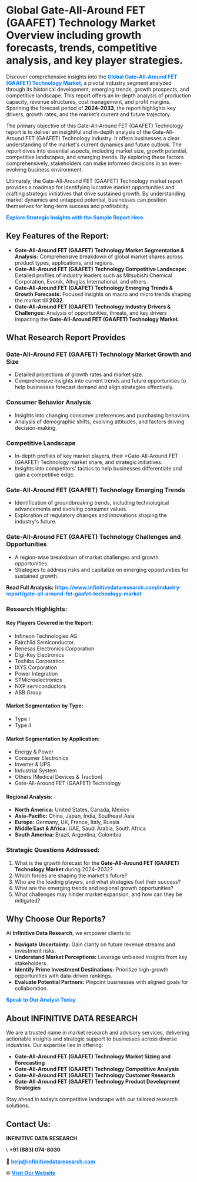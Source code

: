 <h1>Global Gate-All-Around FET (GAAFET) Technology Market Overview including growth forecasts, trends, competitive analysis, and key player strategies.</h1>
<p>
Discover comprehensive insights into the 
<a href="https://www.infinitivedataresearch.com/industry-report/gate-all-around-fet-gaafet-technology-market" rel="dofollow" style="color: #007BFF; text-decoration: none;"><strong>Global Gate-All-Around FET (GAAFET) Technology Market</strong></a>, a pivotal industry segment analyzed through its historical development, emerging trends, growth prospects, and competitive landscape. This report offers an in-depth analysis of production capacity, revenue structures, cost management, and profit margins. Spanning the forecast period of <strong>2024–2033</strong>, the report highlights key drivers, growth rates, and the market’s current and future trajectory.
</p>
<p>
The primary objective of this Gate-All-Around FET (GAAFET) Technology report is to deliver an insightful and in-depth analysis of the Gate-All-Around FET (GAAFET) Technology industry. It offers businesses a clear understanding of the market's current dynamics and future outlook. The report dives into essential aspects, including market size, growth potential, competitive landscapes, and emerging trends. By exploring these factors comprehensively, stakeholders can make informed decisions in an ever-evolving business environment.
</p>
<p>
Ultimately, the Gate-All-Around FET (GAAFET) Technology market report provides a roadmap for identifying lucrative market opportunities and crafting strategic initiatives that drive sustained growth. By understanding market dynamics and untapped potential, businesses can position themselves for long-term success and profitability.
</p>
<p>
<a href="https://www.infinitivedataresearch.com/request-sample/reportId=103732" style="color: #007BFF; text-decoration: none;"><strong>Explore Strategic Insights with the Sample Report Here</strong></a>
</p>

<h2>Key Features of the Report:</h2>
<ul>
<li><strong>Gate-All-Around FET (GAAFET) Technology Market Segmentation & Analysis:</strong> Comprehensive breakdown of global market shares across product types, applications, and regions.</li>
<li><strong>Gate-All-Around FET (GAAFET) Technology Competitive Landscape:</strong> Detailed profiles of industry leaders such as Mitsubishi Chemical Corporation, Evonik, Altuglas International, and others.</li>
<li><strong>Gate-All-Around FET (GAAFET) Technology Emerging Trends & Growth Forecasts:</strong> Focused insights on macro and micro trends shaping the market till <strong>2032</strong>.</li>
<li><strong>Gate-All-Around FET (GAAFET) Technology Industry Drivers & Challenges:</strong> Analysis of opportunities, threats, and key drivers impacting the <strong>Gate-All-Around FET (GAAFET) Technology Market</strong>.</li>
</ul>

<h2>What Research Report Provides</h2>
<h3>Gate-All-Around FET (GAAFET) Technology Market Growth and Size</h3>
<ul>
<li>Detailed projections of growth rates and market size.</li>
<li>Comprehensive insights into current trends and future opportunities to help businesses forecast demand and align strategies effectively.</li>
</ul>

<h3>Consumer Behavior Analysis</h3>
<ul>
<li>Insights into changing consumer preferences and purchasing behaviors.</li>
<li>Analysis of demographic shifts, evolving attitudes, and factors driving decision-making.</li>
</ul>

<h3>Competitive Landscape</h3>
<ul>
<li>In-depth profiles of key market players, their >Gate-All-Around FET (GAAFET) Technology market share, and strategic initiatives.</li>
<li>Insights into competitors' tactics to help businesses differentiate and gain a competitive edge.</li>
</ul>

<h3>Gate-All-Around FET (GAAFET) Technology Emerging Trends</h3>
<ul>
<li>Identification of groundbreaking trends, including technological advancements and evolving consumer values.</li>
<li>Exploration of regulatory changes and innovations shaping the industry's future.</li>
</ul>

<h3>Gate-All-Around FET (GAAFET) Technology Challenges and Opportunities</h3>
<ul>
<li>A region-wise breakdown of market challenges and growth opportunities.</li>
<li>Strategies to address risks and capitalize on emerging opportunities for sustained growth.</li>
</ul>
<p><strong>Read Full Analysis:</strong> <a href="https://www.infinitivedataresearch.com/industry-report/gate-all-around-fet-gaafet-technology-market" rel="dofollow" style="color: #007BFF; text-decoration: none;"><strong>https://www.infinitivedataresearch.com/industry-report/gate-all-around-fet-gaafet-technology-market</strong></a></p>
<h3>Research Highlights:</h3>
<h4>Key Players Covered in the Report:</h4>
<ul><li>Infineon Technologies AG</li><li>Fairchild Semiconductor.</li><li>Renesas Electronics Corporation</li><li>Digi-Key Electronics</li><li>Toshiba Corporation</li><li>IXYS Corporation</li><li>Power Integration</li><li>STMicroelectronics</li><li>NXP semiconductors</li><li>ABB Group</li></ul>
<h4>Market Segmentation by Type:</h4>
<ul><li>Type I</li><li>Type II</li></ul>
<h4>Market Segmentation by Application:</h4>
<ul><li>Energy &amp; Power</li><li>Consumer Electronics</li><li>Inverter &amp; UPS</li><li>Industrial System</li><li>Others (Medical Devices &amp; Traction)</li><li>Gate-All-Around FET (GAAFET) Technology</li></ul>

<h4>Regional Analysis:</h4>
<ul>
<li><strong>North America:</strong> United States, Canada, Mexico</li>
<li><strong>Asia-Pacific:</strong> China, Japan, India, Southeast Asia</li>
<li><strong>Europe:</strong> Germany, UK, France, Italy, Russia</li>
<li><strong>Middle East & Africa:</strong> UAE, Saudi Arabia, South Africa</li>
<li><strong>South America:</strong> Brazil, Argentina, Colombia</li>
</ul>

<h3>Strategic Questions Addressed:</h3>
<ol>
<li>What is the growth forecast for the <strong>Gate-All-Around FET (GAAFET) Technology Market</strong> during 2024–2032?</li>
<li>Which forces are shaping the market's future?</li>
<li>Who are the leading players, and what strategies fuel their success?</li>
<li>What are the emerging trends and regional growth opportunities?</li>
<li>What challenges may hinder market expansion, and how can they be mitigated?</li>
</ol>

<h2>Why Choose Our Reports?</h2>
<p>At <strong>Infinitive Data Research</strong>, we empower clients to:</p>
<ul>
<li><strong>Navigate Uncertainty:</strong> Gain clarity on future revenue streams and investment risks.</li>
<li><strong>Understand Market Perceptions:</strong> Leverage unbiased insights from key stakeholders.</li>
<li><strong>Identify Prime Investment Destinations:</strong> Prioritize high-growth opportunities with data-driven rankings.</li>
<li><strong>Evaluate Potential Partners:</strong> Pinpoint businesses with aligned goals for collaboration.</li>
</ul>
<p><a href="https://www.infinitivedataresearch.com/industry-report/gate-all-around-fet-gaafet-technology-market" rel="dofollow" style="color: #007BFF; text-decoration: none;"><strong>Speak to Our Analyst Today</strong></a></p>

<h2>About INFINITIVE DATA RESEARCH</h2>
<p>We are a trusted name in market research and advisory services, delivering actionable insights and strategic support to businesses across diverse industries. Our expertise lies in offering:</p>
<ul>
<li><strong>Gate-All-Around FET (GAAFET) Technology Market Sizing and Forecasting</strong></li>
<li><strong>Gate-All-Around FET (GAAFET) Technology Competitive Analysis</strong></li>
<li><strong>Gate-All-Around FET (GAAFET) Technology Customer Research</strong></li>
<li><strong>Gate-All-Around FET (GAAFET) Technology Product Development Strategies</strong></li>
</ul>
<p>Stay ahead in today’s competitive landscape with our tailored research solutions.</p>

<h2>Contact Us:</h2>
<p><strong>INFINITIVE DATA RESEARCH</strong></p>
<p>📞 <strong>+91 (883) 074-8030</strong></p>
<p>📧 <strong><a href="mailto:help@infinitivedataresearch.com" style="color: #007BFF;">help@infinitivedataresearch.com</a></strong></p>
<p>🌐 <strong><a href="https://www.infinitivedataresearch.com" rel="dofollow" style="color: #007BFF;">Visit Our Website</a></strong></p>